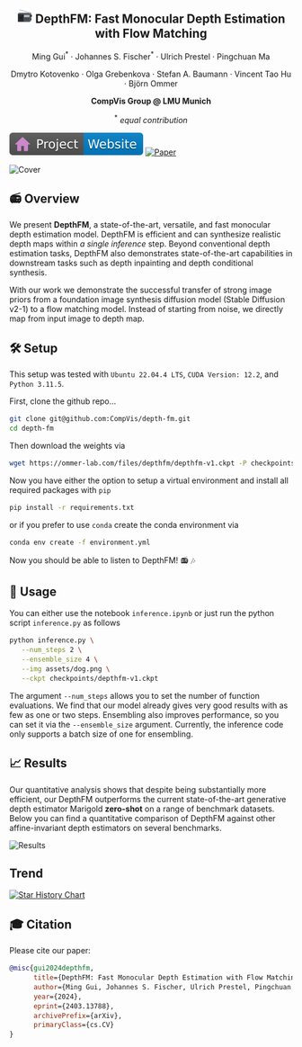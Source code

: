 <p align="center">
 <!-- <h2 align="center">📻 DepthFM: Fast Monocular Depth Estimation with Flow Matching</h2> -->
 <h2 align="center"><img src=assets/figures/radio.png width=28> DepthFM: Fast Monocular Depth Estimation with Flow Matching</h2>
 <p align="center"> 
    Ming Gui<sup>*</sup> · Johannes S. Fischer<sup>*</sup> · Ulrich Prestel · Pingchuan Ma
 </p><p align="center"> 
    Dmytro Kotovenko · Olga Grebenkova · Stefan A. Baumann · Vincent Tao Hu · Björn Ommer
 </p>
 <p align="center"> 
    <b>CompVis Group @ LMU Munich</b>
 </p>
  <p align="center"> <sup>*</sup> <i>equal contribution</i> </p>
</p>

 </p>
 
 
[![Website](assets/figures/badge-website.svg)](https://depthfm.github.io)
[![Paper](https://img.shields.io/badge/arXiv-PDF-b31b1b)](https://arxiv.org/abs/2403.13788)


![Cover](/assets/figures/dfm-cover.png)


## 📻 Overview

We present **DepthFM**, a state-of-the-art, versatile, and fast monocular depth estimation model. DepthFM is efficient and can synthesize realistic depth maps within *a single inference* step. Beyond conventional depth estimation tasks, DepthFM also demonstrates state-of-the-art capabilities in downstream tasks such as depth inpainting and depth conditional synthesis.

With our work we demonstrate the successful transfer of strong image priors from a foundation image synthesis diffusion model (Stable Diffusion v2-1) to a flow matching model. Instead of starting from noise, we directly map from input image to depth map.


## 🛠️ Setup

This setup was tested with `Ubuntu 22.04.4 LTS`, `CUDA Version: 12.2`, and `Python 3.11.5`.

First, clone the github repo...

```bash
git clone git@github.com:CompVis/depth-fm.git
cd depth-fm
```

Then download the weights via

```bash
wget https://ommer-lab.com/files/depthfm/depthfm-v1.ckpt -P checkpoints/
```

Now you have either the option to setup a virtual environment and install all required packages with `pip`

```bash
pip install -r requirements.txt
```

or if you prefer to use `conda` create the conda environment via

```bash
conda env create -f environment.yml
```

Now you should be able to listen to DepthFM! 📻 🎶


## 🚀 Usage

You can either use the notebook `inference.ipynb` or just run the python script `inference.py` as follows

```bash
python inference.py \
   --num_steps 2 \
   --ensemble_size 4 \
   --img assets/dog.png \
   --ckpt checkpoints/depthfm-v1.ckpt
```

The argument `--num_steps` allows you to set the number of function evaluations. We find that our model already gives very good results with as few as one or two steps. Ensembling also improves performance, so you can set it via the `--ensemble_size` argument. Currently, the inference code only supports a batch size of one for ensembling.

## 📈 Results

Our quantitative analysis shows that despite being substantially more efficient, our DepthFM outperforms the current state-of-the-art generative depth estimator Marigold **zero-shot** on a range of benchmark datasets. Below you can find a quantitative comparison of DepthFM against other affine-invariant depth estimators on several benchmarks.

![Results](/assets/figures/sota-comparison.jpg)



## Trend

[![Star History Chart](https://api.star-history.com/svg?repos=CompVis/depth-fm&type=Date)](https://star-history.com/#CompVis/depth-fm&Date)




## 🎓 Citation

Please cite our paper:

```bibtex
@misc{gui2024depthfm,
      title={DepthFM: Fast Monocular Depth Estimation with Flow Matching}, 
      author={Ming Gui, Johannes S. Fischer, Ulrich Prestel, Pingchuan Ma, Dmytro Kotovenko, Olga Grebenkova, Stefan Andreas Baumann, Vincent Tao Hu, Björn Ommer},
      year={2024},
      eprint={2403.13788},
      archivePrefix={arXiv},
      primaryClass={cs.CV}
}
```
